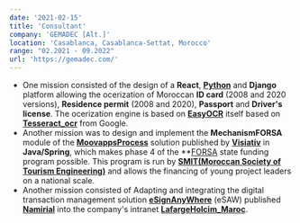 ```yaml
---
date: '2021-02-15'
title: 'Consultant'
company: 'GEMADEC [Alt.]'
location: 'Casablanca, Casablanca-Settat, Morocco'
range: "02.2021 - 09.2022"
url: 'https://gemadec.com/'
---
```


- One mission consisted of the design of a **React**, **[Python](https://docs.python.org/fr/3.8/)** and **Django** platform allowing the ocerization of Moroccan **ID card** (2008 and 2020 versions), **Residence permit** (2008 and 2020), **Passport** and **Driver's license**. The ocerization engine is based on **[EasyOCR](https://github.com/JaidedAI/EasyOCR)** itself based on **[Tesseract_ocr](https://github.com/tesseract-ocr/tesseract)** from Google.
- Another mission was to design and implement the **MechanismFORSA** module of the **[MoovappsProcess](https://moovapps.com)** solution published by **[Visiativ](https://visiativ.com)** in **Java/Spring**, which makes phase 4 of the **[FORSA](https://forsa.ma) state funding program possible. This program is run by **[SMIT(Moroccan Society of Tourism Engineering)](https://smit.gov.ma)** and allows the financing of young project leaders on a national scale.
- Another mission consisted of Adapting and integrating the digital transaction management solution **[eSignAnyWhere](https://www.esignanywhere.net/fr/)** (eSAW) published **[Namirial](https://www.namirial.com/en/)** into the company's intranet **[LafargeHolcim_Maroc](https://www.lafargeholcim.ma/fr)**.

